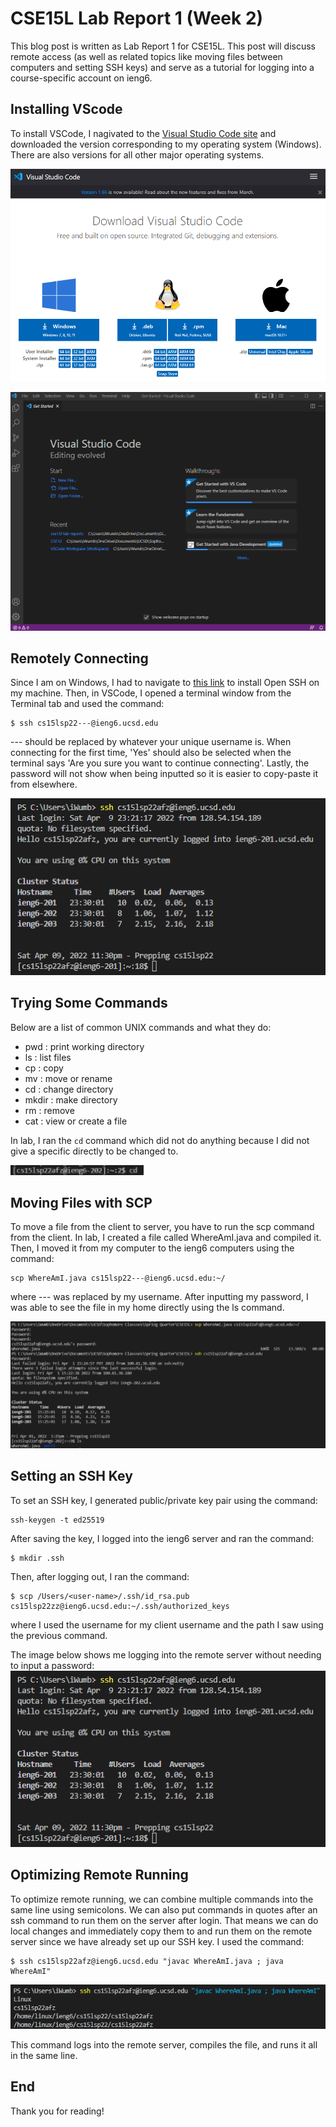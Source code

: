 # CSE15L Lab Report 1 (Week 2)

This blog post is written as Lab Report 1 for CSE15L. This post will discuss remote access (as well as related topics like moving files between computers and setting SSH keys) and serve as a tutorial for logging into a course-specific account on ieng6. 

## Installing VScode
To install VSCode, I nagivated to the [Visual Studio Code site](https://code.visualstudio.com/download) and downloaded the version corresponding to my operating system (Windows). There are also versions for all other major operating systems.

![VSCode Download Page](images\VSCode_Download.png)

![VSCode Home Page](images\VSCode_Home_Page.png)

## Remotely Connecting
Since I am on Windows, I had to navigate to [this link](https://docs.microsoft.com/en-us/windows-server/administration/openssh/openssh_install_firstuse) to install Open SSH on my machine. Then, in VSCode, I opened a terminal window from the Terminal tab and used the command:
<br>
```
$ ssh cs15lsp22---@ieng6.ucsd.edu
```

--- should be replaced by whatever your unique username is. When connecting for the first time, 'Yes' should also be selected when the terminal says 'Are you sure you want to continue connecting'. Lastly, the password will not show when being inputted so it is easier to copy-paste it from elsewhere.

![SSH Command and Login](images\SSH.png)

## Trying Some Commands
Below are a list of common UNIX commands and what they do:
* pwd : print working directory
* ls : list files
* cp : copy
* mv : move or rename
* cd : change directory
* mkdir : make directory
* rm : remove
* cat : view or create a file

In lab, I ran the `cd` command which did not do anything because I did not give a specific directly to be changed to.

![cd](images\cd.png)

## Moving Files with SCP
To move a file from the client to server, you have to run the scp command from the client. In lab, I created a file called WhereAmI.java and compiled it. Then, I moved it from my computer to the ieng6 computers using the command:
<br>
```
scp WhereAmI.java cs15lsp22---@ieng6.ucsd.edu:~/
```

where --- was replaced by my username. After inputting my password, I was able to see the file in my home directly using the ls command.

![SCP](images\SCP.png)

## Setting an SSH Key
To set an SSH key, I generated public/private key pair using the command:
```
ssh-keygen -t ed25519
``` 
After saving the key, I logged into the ieng6 server and ran the command:
```
$ mkdir .ssh
```

Then, after logging out, I ran the command:
```
$ scp /Users/<user-name>/.ssh/id_rsa.pub cs15lsp22zz@ieng6.ucsd.edu:~/.ssh/authorized_keys
```
where I used the username for my client username and the path I saw using the previous command. 

The image below shows me logging into the remote server without needing to input a password:
![SSH](images\SSH.png)

## Optimizing Remote Running
To optimize remote running, we can combine multiple commands into the same line using semicolons. We can also put commands in quotes after an ssh command to run them on the server after login. That means we can do local changes and immediately copy them to and run them on the remote server since we have already set up our SSH key. I used the command:

```
$ ssh cs15lsp22afz@ieng6.ucsd.edu "javac WhereAmI.java ; java WhereAmI"
```

![Optimize](images\Optimizing.png)

This command logs into the remote server, compiles the file, and runs it all in the same line. 

## End
Thank you for reading!
